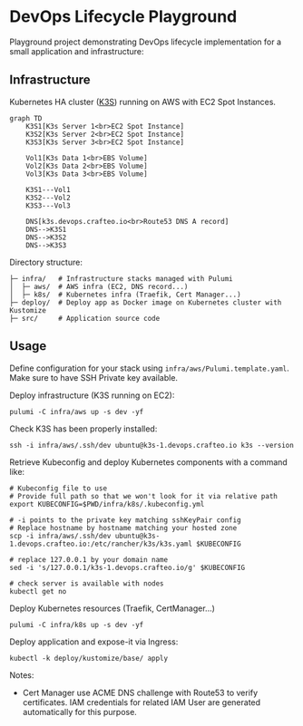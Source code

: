 # DevOps Lifecycle Playground

Playground project demonstrating DevOps lifecycle implementation for a small application and infrastructure:

## Infrastructure

Kubernetes HA cluster ([K3S](https://rancher.com/docs/k3s/latest/en/)) running on AWS with EC2 Spot Instances.

```mermaid
graph TD
    K3S1[K3s Server 1<br>EC2 Spot Instance]
    K3S2[K3s Server 2<br>EC2 Spot Instance]
    K3S3[K3s Server 3<br>EC2 Spot Instance]

    Vol1[K3s Data 1<br>EBS Volume]
    Vol2[K3s Data 2<br>EBS Volume]
    Vol3[K3s Data 3<br>EBS Volume]

    K3S1---Vol1
    K3S2---Vol2
    K3S3---Vol3

    DNS[k3s.devops.crafteo.io<br>Route53 DNS A record]
    DNS-->K3S1
    DNS-->K3S2
    DNS-->K3S3
```

Directory structure:

```
├─ infra/   # Infrastructure stacks managed with Pulumi
│  ├─ aws/  # AWS infra (EC2, DNS record...)
│  ├─ k8s/  # Kubernetes infra (Traefik, Cert Manager...)
├─ deploy/  # Deploy app as Docker image on Kubernetes cluster with Kustomize
├─ src/     # Application source code
```

## Usage

Define configuration for your stack using `infra/aws/Pulumi.template.yaml`. Make sure to have SSH Private key available.

Deploy infrastructure (K3S running on EC2):

```
pulumi -C infra/aws up -s dev -yf
```

Check K3S has been properly installed:

```
ssh -i infra/aws/.ssh/dev ubuntu@k3s-1.devops.crafteo.io k3s --version
```

Retrieve Kubeconfig and deploy Kubernetes components with a command like:

```
# Kubeconfig file to use
# Provide full path so that we won't look for it via relative path
export KUBECONFIG=$PWD/infra/k8s/.kubeconfig.yml

# -i points to the private key matching sshKeyPair config
# Replace hostname by hostname matching your hosted zone
scp -i infra/aws/.ssh/dev ubuntu@k3s-1.devops.crafteo.io:/etc/rancher/k3s/k3s.yaml $KUBECONFIG

# replace 127.0.0.1 by your domain name
sed -i 's/127.0.0.1/k3s-1.devops.crafteo.io/g' $KUBECONFIG

# check server is available with nodes
kubectl get no
```

Deploy Kubernetes resources (Traefik, CertManager...)

```
pulumi -C infra/k8s up -s dev -yf
```

Deploy application and expose-it via Ingress:

```
kubectl -k deploy/kustomize/base/ apply
```

Notes: 

- Cert Manager use ACME DNS challenge with Route53 to verify certificates. IAM credentials for related IAM User are generated automatically for this purpose. 
